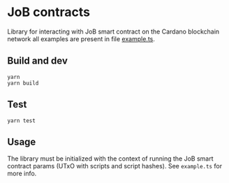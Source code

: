 # JoB contracts

Library for interacting with JoB smart contract on the Cardano blockchain network
all examples are present in file [example.ts](example.ts).

## Build and dev

```
yarn
yarn build
```

## Test
```
yarn test
```

## Usage
The library must be initialized with the context of running the JoB smart contract params
(UTxO with scripts and script hashes). See `example.ts` for more info.
